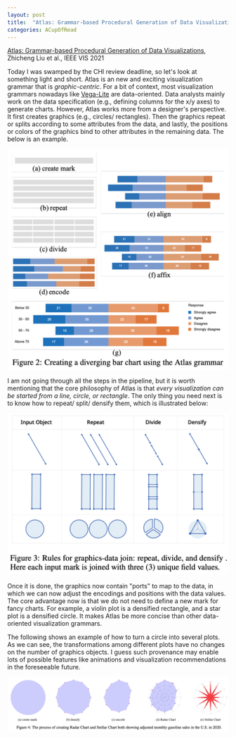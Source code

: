 ```yaml
---
layout: post
title:  "Atlas: Grammar-based Procedural Generation of Data Visualizations"
categories: ACupOfRead
---
```


[Atlas: Grammar-based Procedural Generation of Data Visualizations](https://www.zcliu.org/atlas/Atlas_VIS2021.pdf), Zhicheng Liu et al., IEEE VIS 2021

Today I was swamped by the CHI review deadline, so let's look at something light and short. Atlas is an new and exciting visualization grammar that is <i>graphic-centric</i>. For a bit of context, most visualization grammars nowadays like [Vega-Lite](https://vega.github.io/vega-lite/) are data-oriented. Data analysts mainly work on the data specification (e.g., defining columns for the x/y axes) to generate charts. However, Atlas works more from a designer's perspective. It first creates graphics (e.g., circles/ rectangles). Then the graphics repeat or splits according to some attributes from the data, and lastly, the positions or colors of the graphics bind to other attributes in the remaining data. The below is an example.

![Example](/assets/images/digest/1029/1029_1.png)

I am not going through all the steps in the pipeline, but it is worth mentioning that the core philosophy of Atlas is that <i>every visualization can be started from a line, circle, or rectangle</i>. The only thing you need next is to know how to repeat/ split/ densify them, which is illustrated below:

![Ops](/assets/images/digest/1029/1029_2.png)

Once it is done, the graphics now contain "ports" to map to the data, in which we can now adjust the encodings and positions with the data values. The core advantage now is that we do not need to define a new mark for fancy charts. For example, a violin plot is a densified rectangle, and a star plot is a densified circle. It makes Atlas be more concise than other data-oriented visualization grammars. 

The following shows an example of how to turn a circle into several plots. As we can see, the transformations among different plots have no changes on the number of graphics objects. I guess such provenance may enable lots of possible features like animations and visualization recommendations in the foreseeable future.

![Example2](/assets/images/digest/1029/1029_3.png)
